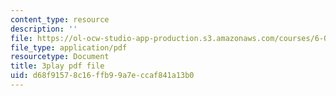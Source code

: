 ```yaml
---
content_type: resource
description: ''
file: https://ol-ocw-studio-app-production.s3.amazonaws.com/courses/6-0001-introduction-to-computer-science-and-programming-in-python-fall-2016/d68f91578c16ffb99a7eccaf841a13b0_SE4P7IVCunE.pdf
file_type: application/pdf
resourcetype: Document
title: 3play pdf file
uid: d68f9157-8c16-ffb9-9a7e-ccaf841a13b0
---
```

